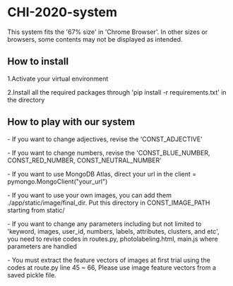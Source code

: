 # CHI-2020-system
<p>
This system fits the '67% size' in 'Chrome Browser'. In other sizes or browsers, some contents may not be displayed as intended. 
</p>
<h2>
How to install
</h2>
<p>
1.Activate your virtual environment
</p>
<p>
2.Install all the required packages through 'pip install -r requirements.txt' in the directory
</p>
<h2>
How to play with our system
</h2>
<p> 
- If you want to change adjectives, revise the 'CONST_ADJECTIVE'
</p>
<p> 
- If you want to change numbers, revise the 'CONST_BLUE_NUMBER, CONST_RED_NUMBER, CONST_NEUTRAL_NUMBER'
</p>
<p> 
- If you want to use MongoDB Atlas, direct your url in the client = pymongo.MongoClient("your_url")
</p>
<p> 
- If you want to use your own images, you can add them ./app/static/image/final_dir. Put this directory in CONST_IMAGE_PATH starting from static/
</p>
<p> 
- If you want to change any parameters including but not limited to 'keyword, images, user_id, numbers, labels, attributes, clusters, and etc', you need to revise codes in routes.py, photolabeling.html, main.js where parameters are handled
</p>
<p> 
- You must extract the feature vectors of images at first trial using the codes at route.py line 45 ~ 66, 
Please use image feature vectors from a saved pickle file. </p>
